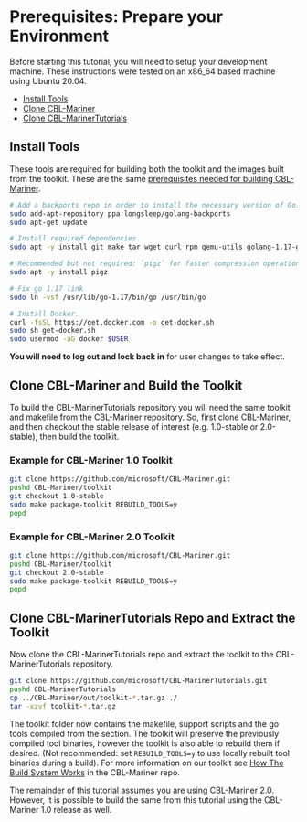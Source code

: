 # Prerequisites: Prepare your Environment

Before starting this tutorial, you will need to setup your development machine.  These instructions were tested on an x86_64 based machine using Ubuntu 20.04.
- [Install Tools](#install-tools)
- [Clone CBL-Mariner](#clone-cbl-mariner-and-build-the-toolkit)
- [Clone CBL-MarinerTutorials](#clone-cbl-marinertutorials-repo-and-extract-the-toolkit)

## Install Tools

These tools are required for building both the toolkit and the images built from the toolkit.  These are the same [prerequisites needed for building CBL-Mariner](https://github.com/microsoft/CBL-Mariner/blob/2.0/toolkit/docs/building/prerequisites.md).

```bash
# Add a backports repo in order to install the necessary version of Go.
sudo add-apt-repository ppa:longsleep/golang-backports
sudo apt-get update

# Install required dependencies.
sudo apt -y install git make tar wget curl rpm qemu-utils golang-1.17-go genisoimage python2-minimal bison gawk

# Recommended but not required: `pigz` for faster compression operations.
sudo apt -y install pigz

# Fix go 1.17 link
sudo ln -vsf /usr/lib/go-1.17/bin/go /usr/bin/go

# Install Docker.
curl -fsSL https://get.docker.com -o get-docker.sh
sudo sh get-docker.sh
sudo usermod -aG docker $USER
```

**You will need to log out and lock back in** for user changes to take effect.


## Clone CBL-Mariner and Build the Toolkit

To build the CBL-MarinerTutorials repository you will need the same toolkit and makefile from the CBL-Mariner repository.  So, first clone CBL-Mariner, and then checkout the stable release of interest (e.g. 1.0-stable or 2.0-stable), then build the toolkit.

### Example for CBL-Mariner 1.0 Toolkit
```bash
git clone https://github.com/microsoft/CBL-Mariner.git
pushd CBL-Mariner/toolkit
git checkout 1.0-stable
sudo make package-toolkit REBUILD_TOOLS=y
popd
```
### Example for CBL-Mariner 2.0 Toolkit 
```bash
git clone https://github.com/microsoft/CBL-Mariner.git
pushd CBL-Mariner/toolkit
git checkout 2.0-stable
sudo make package-toolkit REBUILD_TOOLS=y
popd
```

## Clone CBL-MarinerTutorials Repo and Extract the Toolkit

Now clone the CBL-MarinerTutorials repo and extract the toolkit to the CBL-MarinerTutorials repository.  

```bash
git clone https://github.com/microsoft/CBL-MarinerTutorials.git
pushd CBL-MarinerTutorials
cp ../CBL-Mariner/out/toolkit-*.tar.gz ./
tar -xzvf toolkit-*.tar.gz
```

The toolkit folder now contains the makefile, support scripts and the go tools compiled from the section.  The toolkit will preserve the previously compiled tool binaries, however the toolkit is also able to rebuild them if desired. (Not recommended: set `REBUILD_TOOLS=y` to use locally rebuilt tool binaries during a build). For more information on our toolkit see [How The Build System Works](https://github.com/microsoft/CBL-Mariner/blob/2.0/toolkit/docs/how_it_works/0_intro.md) in the CBL-Mariner repo.  

The remainder of this tutorial assumes you are using CBL-Mariner 2.0.  However, it is possible to build the same from this tutorial using the CBL-Mariner 1.0 release as well. 
